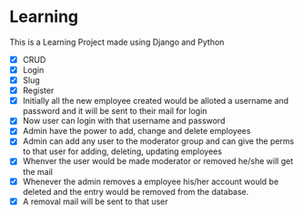 # Learning

This is a Learning Project made using Django and Python


- [x] CRUD
- [x] Login
- [x] Slug
- [x] Register
- [x] Initially all the new employee created would be alloted a username and password and it will be sent to their mail for login
- [x] Now user can login with that username and password
- [x] Admin have the power to add, change and delete employees
- [x] Admin can add any user to the moderator group and can give the perms to that user for adding, deleting, updating employees
- [x] Whenver the user would be made moderator or removed he/she will get the mail
- [x] Whenever the admin removes a employee his/her account would be deleted and the entry would be removed from the database.
- [x] A removal mail will be sent to that user
